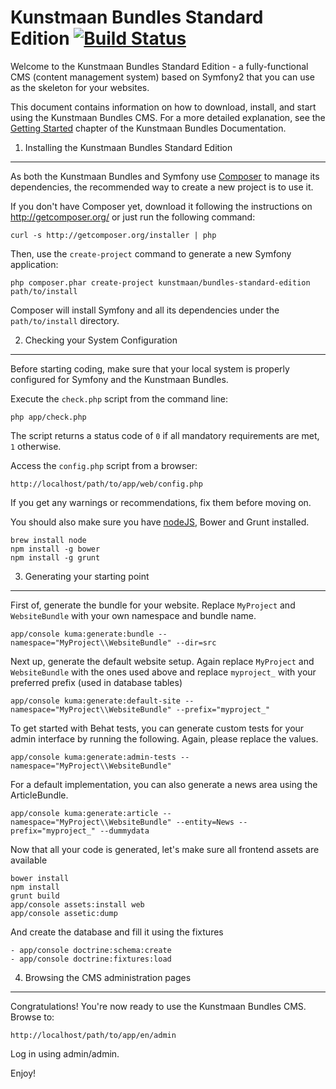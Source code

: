 Kunstmaan Bundles Standard Edition [![Build Status](https://travis-ci.org/Kunstmaan/KunstmaanBundlesStandardEdition.png?branch=master)](https://travis-ci.org/Kunstmaan/KunstmaanBundlesStandardEdition)
==================================

Welcome to the Kunstmaan Bundles Standard Edition - a fully-functional CMS (content management system) based on Symfony2 that you can use as the skeleton for your websites.

This document contains information on how to download, install, and start using the Kunstmaan Bundles CMS. For a more detailed explanation, see the [Getting Started][1] chapter of the Kunstmaan Bundles Documentation.

1) Installing the Kunstmaan Bundles Standard Edition
----------------------------------------------------

As both the Kunstmaan Bundles and Symfony use [Composer][2] to manage its dependencies, the recommended way to create a new project is to use it.

If you don't have Composer yet, download it following the instructions on http://getcomposer.org/ or just run the following command:

    curl -s http://getcomposer.org/installer | php

Then, use the `create-project` command to generate a new Symfony application:

    php composer.phar create-project kunstmaan/bundles-standard-edition path/to/install

Composer will install Symfony and all its dependencies under the `path/to/install` directory.


2) Checking your System Configuration
-------------------------------------

Before starting coding, make sure that your local system is properly configured for Symfony and the Kunstmaan Bundles.

Execute the `check.php` script from the command line:

    php app/check.php

The script returns a status code of `0` if all mandatory requirements are met, `1` otherwise.

Access the `config.php` script from a browser:

    http://localhost/path/to/app/web/config.php

If you get any warnings or recommendations, fix them before moving on.

You should also make sure you have [nodeJS][3], Bower and Grunt installed.

    brew install node
    npm install -g bower
    npm install -g grunt

3) Generating your starting point
---------------------------------

First of, generate the bundle for your website. Replace ```MyProject``` and ```WebsiteBundle``` with your own namespace and bundle name.

    app/console kuma:generate:bundle --namespace="MyProject\\WebsiteBundle" --dir=src

Next up, generate the default website setup. Again replace ```MyProject``` and ```WebsiteBundle``` with the ones used above and replace ```myproject_``` with your preferred prefix (used in database tables)

    app/console kuma:generate:default-site --namespace="MyProject\\WebsiteBundle" --prefix="myproject_"

To get started with Behat tests, you can generate custom tests for your admin interface by running the following. Again, please replace the values.

    app/console kuma:generate:admin-tests --namespace="MyProject\\WebsiteBundle"

For a default implementation, you can also generate a news area using the ArticleBundle.

    app/console kuma:generate:article --namespace="MyProject\\WebsiteBundle" --entity=News --prefix="myproject_" --dummydata

Now that all your code is generated, let's make sure all frontend assets are available

    bower install
    npm install
    grunt build
    app/console assets:install web
    app/console assetic:dump

And create the database and fill it using the fixtures

    - app/console doctrine:schema:create
    - app/console doctrine:fixtures:load

4) Browsing the CMS administration pages
----------------------------------------

Congratulations! You're now ready to use the Kunstmaan Bundles CMS. Browse to:

    http://localhost/path/to/app/en/admin

Log in using admin/admin.

Enjoy!

[1]:  http://bundles.kunstmaan.be/documentation/getting-started
[2]:  http://getcomposer.org/
[3]:  http://nodejs.org/
